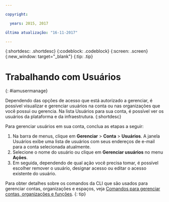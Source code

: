 ```yaml
---

copyright:

  years: 2015, 2017

última atualização: "16-11-2017"

---
```


{:shortdesc: .shortdesc}
{:codeblock: .codeblock}
{:screen: .screen}
{:new_window: target="_blank"}
{:tip: .tip}

# Trabalhando com Usuários
{: #iamusermanage}

Dependendo das opções de acesso que está autorizado a gerenciar, é possível visualizar e gerenciar usuários na conta ou nas organizações que você possui ou gerencia. Na lista Usuários para sua conta, é possível ver os usuários da plataforma e da infraestrutura.
{:shortdesc}

Para gerenciar usuários em sua conta, conclua as etapas a seguir:

1. Na barra de menus, clique em **Gerenciar** &gt; **Conta** &gt; **Usuários**. A janela Usuários exibe uma lista de usuários com seus endereços de e-mail para a conta selecionada atualmente.
2. Selecione o nome do usuário ou clique em **Gerenciar usuários** no menu **Ações**.
3. Em seguida, dependendo de qual ação você precisa tomar, é possível escolher remover o usuário, designar acesso ou editar o acesso existente do usuário.

Para obter detalhes sobre os comandos da CLI que são usados para gerenciar contas, organizações e espaços, veja [Comandos para gerenciar contas, organizações e funções](/docs/cli/reference/bluemix_cli/bx_cli.html#bx_commands_acctorg).
{: tip}










